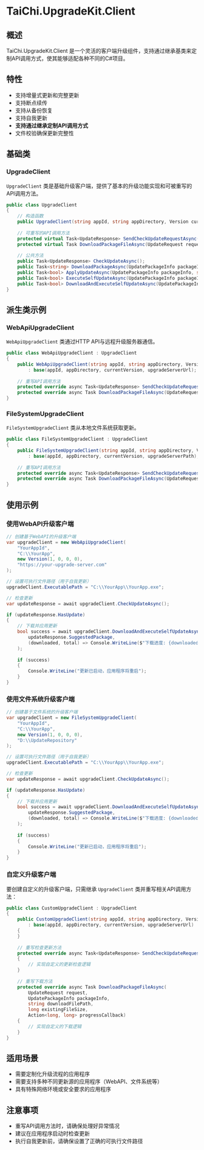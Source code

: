 # TaiChi.UpgradeKit.Client

## 概述

TaiChi.UpgradeKit.Client 是一个灵活的客户端升级组件，支持通过继承基类来定制API调用方式，使其能够适配各种不同的C#项目。

## 特性

- 支持增量式更新和完整更新
- 支持断点续传
- 支持从备份恢复
- 支持自我更新
- **支持通过继承定制API调用方式**
- 文件校验确保更新完整性

## 基础类

### UpgradeClient

`UpgradeClient` 类是基础升级客户端，提供了基本的升级功能实现和可被重写的API调用方法。

```csharp
public class UpgradeClient
{
    // 构造函数
    public UpgradeClient(string appId, string appDirectory, Version currentVersion, string upgradeServerUrl);
    
    // 可重写的API调用方法
    protected virtual Task<UpdateResponse> SendCheckUpdateRequestAsync(UpdateRequest request);
    protected virtual Task DownloadPackageFileAsync(UpdateRequest request, UpdatePackageInfo packageInfo, string downloadFilePath, long existingFileSize, Action<long, long> progressCallback);
    
    // 公共方法
    public Task<UpdateResponse> CheckUpdateAsync();
    public Task<string> DownloadPackageAsync(UpdatePackageInfo packageInfo, Action<long, long> progressCallback = null);
    public Task<bool> ApplyUpdateAsync(UpdatePackageInfo packageInfo, string packagePath);
    public Task<bool> ExecuteSelfUpdateAsync(UpdatePackageInfo packageInfo, string packagePath);
    public Task<bool> DownloadAndExecuteSelfUpdateAsync(UpdatePackageInfo packageInfo, Action<long, long> progressCallback = null);
}
```

## 派生类示例

### WebApiUpgradeClient

`WebApiUpgradeClient` 类通过HTTP API与远程升级服务器通信。

```csharp
public class WebApiUpgradeClient : UpgradeClient
{
    public WebApiUpgradeClient(string appId, string appDirectory, Version currentVersion, string upgradeServerUrl)
        : base(appId, appDirectory, currentVersion, upgradeServerUrl);
    
    // 重写API调用方法
    protected override async Task<UpdateResponse> SendCheckUpdateRequestAsync(UpdateRequest request);
    protected override async Task DownloadPackageFileAsync(UpdateRequest request, UpdatePackageInfo packageInfo, string downloadFilePath, long existingFileSize, Action<long, long> progressCallback);
}
```

### FileSystemUpgradeClient

`FileSystemUpgradeClient` 类从本地文件系统获取更新。

```csharp
public class FileSystemUpgradeClient : UpgradeClient
{
    public FileSystemUpgradeClient(string appId, string appDirectory, Version currentVersion, string upgradeServerPath)
        : base(appId, appDirectory, currentVersion, upgradeServerPath);
    
    // 重写API调用方法
    protected override async Task<UpdateResponse> SendCheckUpdateRequestAsync(UpdateRequest request);
    protected override async Task DownloadPackageFileAsync(UpdateRequest request, UpdatePackageInfo packageInfo, string downloadFilePath, long existingFileSize, Action<long, long> progressCallback);
}
```

## 使用示例

### 使用WebAPI升级客户端

```csharp
// 创建基于WebAPI的升级客户端
var upgradeClient = new WebApiUpgradeClient(
    "YourAppId",
    "C:\\YourApp",
    new Version(1, 0, 0, 0),
    "https://your-upgrade-server.com"
);

// 设置可执行文件路径（用于自我更新）
upgradeClient.ExecutablePath = "C:\\YourApp\\YourApp.exe";

// 检查更新
var updateResponse = await upgradeClient.CheckUpdateAsync();

if (updateResponse.HasUpdate)
{
    // 下载并应用更新
    bool success = await upgradeClient.DownloadAndExecuteSelfUpdateAsync(
        updateResponse.SuggestedPackage,
        (downloaded, total) => Console.WriteLine($"下载进度: {downloaded}/{total} 字节")
    );
    
    if (success)
    {
        Console.WriteLine("更新已启动，应用程序将重启");
    }
}
```

### 使用文件系统升级客户端

```csharp
// 创建基于文件系统的升级客户端
var upgradeClient = new FileSystemUpgradeClient(
    "YourAppId",
    "C:\\YourApp",
    new Version(1, 0, 0, 0),
    "D:\\UpdateRepository"
);

// 设置可执行文件路径（用于自我更新）
upgradeClient.ExecutablePath = "C:\\YourApp\\YourApp.exe";

// 检查更新
var updateResponse = await upgradeClient.CheckUpdateAsync();

if (updateResponse.HasUpdate)
{
    // 下载并应用更新
    bool success = await upgradeClient.DownloadAndExecuteSelfUpdateAsync(
        updateResponse.SuggestedPackage,
        (downloaded, total) => Console.WriteLine($"下载进度: {downloaded}/{total} 字节")
    );
    
    if (success)
    {
        Console.WriteLine("更新已启动，应用程序将重启");
    }
}
```

### 自定义升级客户端

要创建自定义的升级客户端，只需继承 `UpgradeClient` 类并重写相关API调用方法：

```csharp
public class CustomUpgradeClient : UpgradeClient
{
    public CustomUpgradeClient(string appId, string appDirectory, Version currentVersion, string upgradeServerUrl)
        : base(appId, appDirectory, currentVersion, upgradeServerUrl)
    {
    }
    
    // 重写检查更新方法
    protected override async Task<UpdateResponse> SendCheckUpdateRequestAsync(UpdateRequest request)
    {
        // 实现自定义的更新检查逻辑
    }
    
    // 重写下载方法
    protected override async Task DownloadPackageFileAsync(
        UpdateRequest request, 
        UpdatePackageInfo packageInfo, 
        string downloadFilePath, 
        long existingFileSize,
        Action<long, long> progressCallback)
    {
        // 实现自定义的下载逻辑
    }
}
```

## 适用场景

- 需要定制化升级流程的应用程序
- 需要支持多种不同更新源的应用程序（WebAPI、文件系统等）
- 具有特殊网络环境或安全要求的应用程序

## 注意事项

- 重写API调用方法时，请确保处理好异常情况
- 建议在应用程序启动时检查更新
- 执行自我更新前，请确保设置了正确的可执行文件路径 